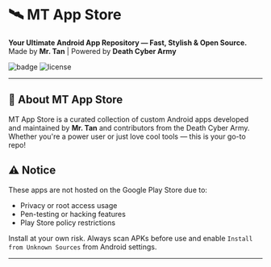 # 🛰️ MT App Store

**Your Ultimate Android App Repository — Fast, Stylish & Open Source.**  
Made by **Mr. Tan** | Powered by **Death Cyber Army**

![badge](https://img.shields.io/badge/MT--App--Store-%20-black?logo=android&logoColor=green)
![license](https://img.shields.io/github/license/Tan-vai/MT-App-store)

---

## 🧠 About MT App Store

MT App Store is a curated collection of custom Android apps developed and maintained by **Mr. Tan** and contributors from the Death Cyber Army.  
Whether you're a power user or just love cool tools — this is your go-to repo!


## ⚠️ Notice

These apps are not hosted on the Google Play Store due to:

- Privacy or root access usage
- Pen-testing or hacking features
- Play Store policy restrictions

Install at your own risk. Always scan APKs before use and enable `Install from Unknown Sources` from Android settings.

---

